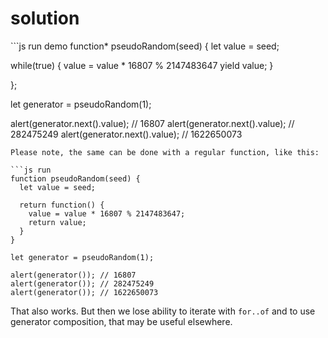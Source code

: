# solution

\`\`\`js run demo function\* pseudoRandom\(seed\) { let value = seed;

while\(true\) { value = value \* 16807 % 2147483647 yield value; }

};

let generator = pseudoRandom\(1\);

alert\(generator.next\(\).value\); // 16807 alert\(generator.next\(\).value\); // 282475249 alert\(generator.next\(\).value\); // 1622650073

```text
Please note, the same can be done with a regular function, like this:

```js run
function pseudoRandom(seed) {
  let value = seed;

  return function() {
    value = value * 16807 % 2147483647;
    return value;
  }
}

let generator = pseudoRandom(1);

alert(generator()); // 16807
alert(generator()); // 282475249
alert(generator()); // 1622650073
```

That also works. But then we lose ability to iterate with `for..of` and to use generator composition, that may be useful elsewhere.

